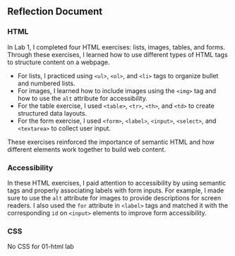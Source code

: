 ## Reflection Document

### HTML

In Lab 1, I completed four HTML exercises: lists, images, tables, and forms. Through these exercises, I learned how to use different types of HTML tags to structure content on a webpage. 

- For lists, I practiced using `<ul>`, `<ol>`, and `<li>` tags to organize bullet and numbered lists. 
- For images, I learned how to include images using the `<img>` tag and how to use the `alt` attribute for accessibility. 
- For the table exercise, I used `<table>`, `<tr>`, `<th>`, and `<td>` to create structured data layouts. 
- For the form exercise, I used `<form>`, `<label>`, `<input>`, `<select>`, and `<textarea>` to collect user input. 
  
These exercises reinforced the importance of semantic HTML and how different elements work together to build web content.


### Accessibility

In these HTML exercises, I paid attention to accessibility by using semantic tags and properly associating labels with form inputs. For example, I made sure to use the `alt` attribute for images to provide descriptions for screen readers. I also used the `for` attribute in `<label>` tags and matched it with the corresponding `id` on `<input>` elements to improve form accessibility.


### CSS

No CSS for 01-html lab 

